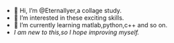 - 👋 Hi, I’m @Eternallyer,a collage study.
- 👀 I’m interested in these exciting skills.
- 🌱 I’m currently learning matlab,python,c++ and so on.
- *I am new to this,so I hope improving myself.*


 
